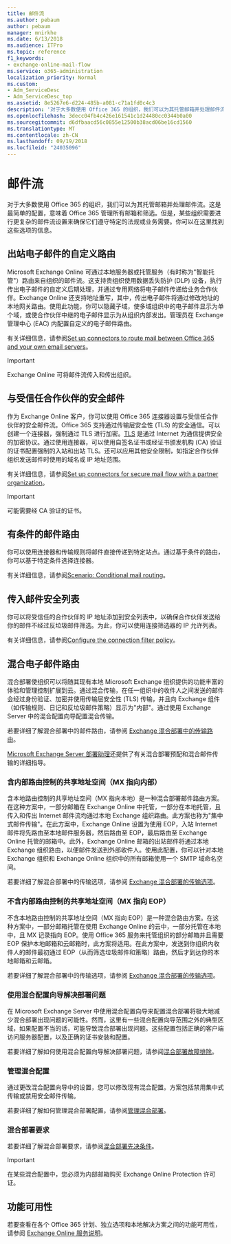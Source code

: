 ```yaml
---
title: 邮件流
ms.author: pebaum
author: pebaum
manager: mnirkhe
ms.date: 6/13/2018
ms.audience: ITPro
ms.topic: reference
f1_keywords:
- exchange-online-mail-flow
ms.service: o365-administration
localization_priority: Normal
ms.custom:
- Adm_ServiceDesc
- Adm_ServiceDesc_top
ms.assetid: 8e5267e6-d224-485b-a081-c71a1fd0c4c3
description: '对于大多数使用 Office 365 的组织，我们可以为其托管邮箱并处理邮件流。这是最简单的配置，意味着 Office 365 管理所有邮箱和筛选。但是，某些组织需要进行更复杂的邮件流设置来确保它们遵守特定的法规或业务需要。你可以在这里找到这些选项的信息。 '
ms.openlocfilehash: 3decc04fb4c426e161541c1d24480cc0344b0a00
ms.sourcegitcommit: d6dfbaacd56c0855e12500b38acd06be16cd1560
ms.translationtype: MT
ms.contentlocale: zh-CN
ms.lasthandoff: 09/19/2018
ms.locfileid: "24035096"
---
```

# <a name="mail-flow"></a>邮件流

对于大多数使用 Office 365 的组织，我们可以为其托管邮箱并处理邮件流。这是最简单的配置，意味着 Office 365 管理所有邮箱和筛选。但是，某些组织需要进行更复杂的邮件流设置来确保它们遵守特定的法规或业务需要。你可以在这里找到这些选项的信息。  
  
## <a name="custom-routing-of-outbound-email"></a>出站电子邮件的自定义路由

Microsoft Exchange Online 可通过本地服务器或托管服务（有时称为"智能托管"）路由来自组织的邮件流。这支持贵组织使用数据丢失防护 (DLP) 设备，执行传出电子邮件的自定义后期处理，并通过专用网络将电子邮件传递给业务合作伙伴。Exchange Online 还支持地址重写，其中，传出电子邮件将通过修改地址的本地网关路由。使用此功能，你可以隐藏子域，使多域组织中的电子邮件显示为单个域，或使合作伙伴中继的电子邮件显示为从组织内部发出。管理员在 Exchange 管理中心 (EAC) 内配置自定义的电子邮件路由。
  
有关详细信息，请参阅[Set up connectors to route mail between Office 365 and your own email servers](http://technet.microsoft.com/library/2e93fd60-a5ef-4e64-8e62-2b862b2d1033.aspx)。
  
> [!IMPORTANT]
> Exchange Online 可将邮件流传入和传出组织。 
  
## <a name="secure-messaging-with-a-trusted-partner"></a>与受信任合作伙伴的安全邮件

作为 Exchange Online 客户，你可以使用 Office 365 连接器设置与受信任合作伙伴的安全邮件流。Office 365 支持通过传输层安全性 (TLS) 的安全通信。可以创建一个连接器，强制通过 TLS 进行加密。[TLS](https://technet.microsoft.com/en-us/library/mt163898.aspx) 是通过 Internet 为通信提供安全的加密协议。通过使用连接器，可以使用自签名证书或经证书颁发机构 (CA) 验证的证书配置强制的入站和出站 TLS。还可以应用其他安全限制，如指定合作伙伴组织发送邮件时使用的域名或 IP 地址范围。 
  
有关详细信息，请参阅[Set up connectors for secure mail flow with a partner organization](http://technet.microsoft.com/library/1ce4d6a4-41ba-4d1e-9ca9-e826252c1041.aspx)。
  
> [!IMPORTANT]
> 可能需要经 CA 验证的证书。 
  
## <a name="conditional-mail-routing"></a>有条件的邮件路由

你可以使用连接器和传输规则将邮件直接传递到特定站点。通过基于条件的路由，你可以基于特定条件选择连接器。
  
有关详细信息，请参阅[Scenario: Conditional mail routing](http://technet.microsoft.com/library/82d105e2-e955-4e03-99c3-3314a5d21a4c.aspx)。
  
## <a name="incoming-mail-safe-list"></a>传入邮件安全列表

你可以将受信任的合作伙伴的 IP 地址添加到安全列表中，以确保合作伙伴发送给你的邮件不经过反垃圾邮件筛选。为此，你可以使用连接筛选器的 IP 允许列表。
  
有关详细信息，请参阅[Configure the connection filter policy](http://technet.microsoft.com/library/6ae78c12-7bbe-44fa-ab13-c3768387d0e3.aspx)。
  
## <a name="hybrid-email-routing"></a>混合电子邮件路由

混合部署使组织可以将随其现有本地 Microsoft Exchange 组织提供的功能丰富的体验和管理控制扩展到云。通过混合传输，在任一组织中的收件人之间发送的邮件会经过身份验证、加密并使用传输层安全性 (TLS) 传输，并且向 Exchange 组件（如传输规则、日记和反垃圾邮件策略）显示为"内部"。通过使用 Exchange Server 中的混合配置向导配置混合传输。
  
若要详细了解混合部署中的邮件路由，请参阅 [Exchange 混合部署中的传输路由](https://go.microsoft.com/fwlink/p/?LinkId=271757)。
  
[Microsoft Exchange Server 部署助理](https://go.microsoft.com/fwlink/p/?LinkId=287036)还提供了有关混合部署预配和混合邮件传输的详细指导。 
  
### <a name="shared-address-space-with-on-premises-routing-control-mx-points-to-on-premises"></a>含内部路由控制的共享地址空间（MX 指向内部）

含本地路由控制的共享地址空间（MX 指向本地）是一种混合部署邮件路由方案。在这种方案中，一部分邮箱在 Exchange Online 中托管，一部分在本地托管，且传入和传出 Internet 邮件流均通过本地 Exchange 组织路由。此方案也称为"集中式邮件传输"。在此方案中，Exchange Online 设置为使用 EOP，入站 Internet 邮件将先路由至本地邮件服务器，然后路由至 EOP，最后路由至 Exchange Online 托管的邮箱中。此外，Exchange Online 邮箱的出站邮件将通过本地 Exchange 组织路由，以便邮件发送到外部收件人。使用此配置，你可以针对本地 Exchange 组织和 Exchange Online 组织中的所有邮箱使用一个 SMTP 域命名空间。 
  
若要详细了解混合部署中的传输选项，请参阅 [Exchange 混合部署的传输选项](https://go.microsoft.com/fwlink/p/?LinkID=271758)。
  
### <a name="shared-address-space-without-on-premises-routing-control-mx-points-to-eop"></a>不含内部路由控制的共享地址空间（MX 指向 EOP）

不含本地路由控制的共享地址空间（MX 指向 EOP）是一种混合路由方案。在这种方案中，一部分邮箱托管在使用 Exchange Online 的云中，一部分托管在本地中，且 MX 记录指向 EOP。使用 Office 365 服务来托管组织的部分邮箱并且需要 EOP 保护本地邮箱和云邮箱时，此方案将适用。在此方案中，发送到你组织内收件人的邮件最初通过 EOP（从而筛选垃圾邮件和策略）路由，然后才到达你的本地邮箱和云邮箱。 
  
若要详细了解混合部署中的传输选项，请参阅 [Exchange 混合部署的传输选项](https://go.microsoft.com/fwlink/p/?LinkID=271758)。
  
### <a name="troubleshooting-a-deployment-with-the-hybrid-configuration-wizard"></a>使用混合配置向导解决部署问题

在 Microsoft Exchange Server 中使用混合配置向导来配置混合部署将极大地减少混合部署出现问题的可能性。然而，这里有一些混合配置向导范围之外的典型区域，如果配置不当的话，可能导致混合部署出现问题。这些配置包括正确的客户端访问服务器配置，以及正确的证书安装和配置。
  
若要详细了解如何使用混合配置向导解决部署问题，请参阅[混合部署故障排除](https://go.microsoft.com/fwlink/p/?LinkId=271040)。
  
### <a name="managing-a-hybrid-configuration"></a>管理混合配置

通过更改混合配置向导中的设置，您可以修改现有混合配置。方案包括禁用集中式传输或禁用安全邮件传输。
  
若要详细了解如何管理混合部署配置，请参阅[管理混合部署](https://go.microsoft.com/fwlink/p/?LinkId=271044)。
  
### <a name="hybrid-deployment-requirements"></a>混合部署要求

若要详细了解混合部署要求，请参阅[混合部署先决条件](https://go.microsoft.com/fwlink/p/?LinkId=271759)。
  
> [!IMPORTANT]
> 在某些混合配置中，您必须为内部邮箱购买 Exchange Online Protection 许可证。 
  
## <a name="feature-availability"></a>功能可用性

若要查看在各个 Office 365 计划、独立选项和本地解决方案之间的功能可用性，请参阅 [Exchange Online 服务说明](exchange-online-service-description.md)。
  

